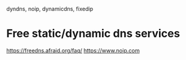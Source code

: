 dyndns, noip, dynamicdns, fixedip

# Free static/dynamic dns services

https://freedns.afraid.org/faq/
https://www.noip.com
